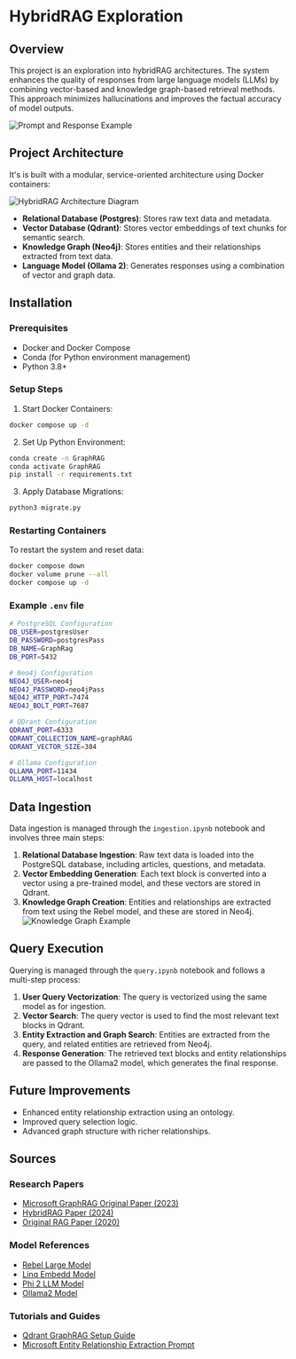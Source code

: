 # HybridRAG Exploration

## Overview
This project is an exploration into hybridRAG architectures. The system enhances the quality of responses from large language models (LLMs) by combining vector-based and knowledge graph-based retrieval methods. This approach minimizes hallucinations and improves the factual accuracy of model outputs.

![Prompt and Response Example](readme-assets/prompt_example.png)


## Project Architecture
It's is built with a modular, service-oriented architecture using Docker containers:

![HybridRAG Architecture Diagram](readme-assets/architecture_diagram.png)

- **Relational Database (Postgres)**: Stores raw text data and metadata.
- **Vector Database (Qdrant)**: Stores vector embeddings of text chunks for semantic search.
- **Knowledge Graph (Neo4j)**: Stores entities and their relationships extracted from text data.
- **Language Model (Ollama 2)**: Generates responses using a combination of vector and graph data.

## Installation
### Prerequisites
- Docker and Docker Compose
- Conda (for Python environment management)
- Python 3.8+

### Setup Steps
1. Start Docker Containers:
```bash
docker compose up -d
```

2. Set Up Python Environment:
```bash
conda create -n GraphRAG
conda activate GraphRAG
pip install -r requirements.txt
```

3. Apply Database Migrations:
```bash
python3 migrate.py
```

### Restarting Containers
To restart the system and reset data:
```bash
docker compose down
docker volume prune --all
docker compose up -d
```

### Example `.env` file
```bash
# PostgreSQL Configuration
DB_USER=postgresUser
DB_PASSWORD=postgresPass
DB_NAME=GraphRag
DB_PORT=5432

# Neo4j Configuration
NEO4J_USER=neo4j
NEO4J_PASSWORD=neo4jPass
NEO4J_HTTP_PORT=7474
NEO4J_BOLT_PORT=7687

# QDrant Configuration
QDRANT_PORT=6333
QDRANT_COLLECTION_NAME=graphRAG
QDRANT_VECTOR_SIZE=384

# Ollama Configuration
OLLAMA_PORT=11434
OLLAMA_HOST=localhost
```

## Data Ingestion
Data ingestion is managed through the `ingestion.ipynb` notebook and involves three main steps:
1. **Relational Database Ingestion**: Raw text data is loaded into the PostgreSQL database, including articles, questions, and metadata.
2. **Vector Embedding Generation**: Each text block is converted into a vector using a pre-trained model, and these vectors are stored in Qdrant.
3. **Knowledge Graph Creation**: Entities and relationships are extracted from text using the Rebel model, and these are stored in Neo4j.
![Knowledge Graph Example](readme-assets/graph_example.png)


## Query Execution
Querying is managed through the `query.ipynb` notebook and follows a multi-step process:
1. **User Query Vectorization**: The query is vectorized using the same model as for ingestion.
2. **Vector Search**: The query vector is used to find the most relevant text blocks in Qdrant.
3. **Entity Extraction and Graph Search**: Entities are extracted from the query, and related entities are retrieved from Neo4j.
4. **Response Generation**: The retrieved text blocks and entity relationships are passed to the Ollama2 model, which generates the final response.

## Future Improvements
- Enhanced entity relationship extraction using an ontology.
- Improved query selection logic.
- Advanced graph structure with richer relationships.

## Sources
### Research Papers
- [Microsoft GraphRAG Original Paper (2023)](https://arxiv.org/abs/2404.16130)
- [HybridRAG Paper (2024)](https://arxiv.org/abs/2408.04948)
- [Original RAG Paper (2020)](https://arxiv.org/abs/2005.11401)

### Model References
- [Rebel Large Model](https://huggingface.co/Babelscape/rebel-large)
- [Linq Embedd Model](https://huggingface.co/Linq-AI-Research/Linq-Embed-Mistral)
- [Phi 2 LLM Model](https://huggingface.co/microsoft/phi-2)
- [Ollama2 Model](https://www.llama.com/llama2/)

### Tutorials and Guides
- [Qdrant GraphRAG Setup Guide](https://qdrant.tech/documentation/examples/graphrag-qdrant-neo4j)
- [Microsoft Entity Relationship Extraction Prompt](https://github.com/microsoft/graphrag/blob/main/graphrag/prompt_tune/prompt/entity_relationship.py#L6)
